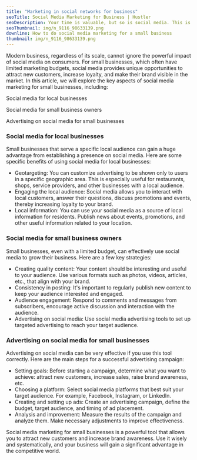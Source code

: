 ```yaml
---
title: "Marketing in social networks for business"
seoTitle: Social Media Marketing for Business | Hustler
seoDescription: Your time is valuable, but so is social media. This is what is needed small business owners to know in order to use it as efficiently as possible every platform.
seoThumbnail: img/n_9116_98633139.png
downline: How to do social media marketing for a small business
thumbnail: img/n_9116_98633139.png
---
```


Modern business, regardless of its scale, cannot ignore the powerful impact of social media on consumers. For small businesses, which often have limited marketing budgets, social media provides unique opportunities to attract new customers, increase loyalty, and make their brand visible in the market. In this article, we will explore the key aspects of social media marketing for small businesses, including:

Social media for local businesses

Social media for small business owners

Advertising on social media for small businesses

### Social media for local businesses

Small businesses that serve a specific local audience can gain a huge advantage from establishing a presence on social media. Here are some specific benefits of using social media for local businesses:

- Geotargeting: You can customize advertising to be shown only to users in a specific geographic area. This is especially useful for restaurants, shops, service providers, and other businesses with a local audience.
- Engaging the local audience: Social media allows you to interact with local customers, answer their questions, discuss promotions and events, thereby increasing loyalty to your brand.
- Local information: You can use your social media as a source of local information for residents. Publish news about events, promotions, and other useful information related to your location.

### Social media for small business owners

Small businesses, even with a limited budget, can effectively use social media to grow their business. Here are a few key strategies:

- Creating quality content: Your content should be interesting and useful to your audience. Use various formats such as photos, videos, articles, etc., that align with your brand.
- Consistency in posting: It's important to regularly publish new content to keep your audience interested and engaged.
- Audience engagement: Respond to comments and messages from subscribers, encourage active discussion and interaction with the audience.
- Advertising on social media: Use social media advertising tools to set up targeted advertising to reach your target audience.

### Advertising on social media for small businesses

Advertising on social media can be very effective if you use this tool correctly. Here are the main steps for a successful advertising campaign:

- Setting goals: Before starting a campaign, determine what you want to achieve: attract new customers, increase sales, raise brand awareness, etc.
- Choosing a platform: Select social media platforms that best suit your target audience. For example, Facebook, Instagram, or LinkedIn.
- Creating and setting up ads: Create an advertising campaign, define the budget, target audience, and timing of ad placement.
- Analysis and improvement: Measure the results of the campaign and analyze them. Make necessary adjustments to improve effectiveness.

Social media marketing for small businesses is a powerful tool that allows you to attract new customers and increase brand awareness. Use it wisely and systematically, and your business will gain a significant advantage in the competitive world.
